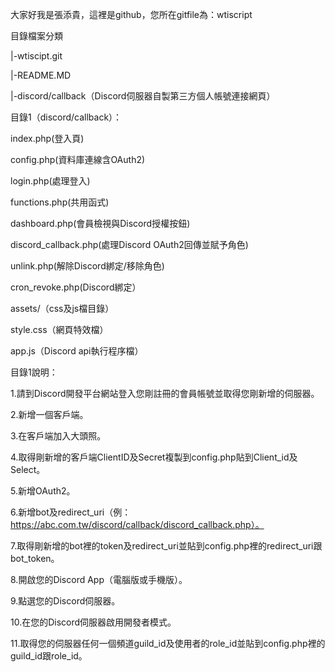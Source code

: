 大家好我是張添貴，這裡是github，您所在gitfile為：wtiscript

目錄檔案分類

|-wtiscipt.git

|-README.MD

|-discord/callback（Discord伺服器自製第三方個人帳號連接網頁）

目錄1（discord/callback）：

index.php(登入頁)

config.php(資料庫連線含OAuth2)

login.php(處理登入)

functions.php(共用函式)

dashboard.php(會員檢視與Discord授權按鈕)

discord_callback.php(處理Discord OAuth2回傳並賦予角色)

unlink.php(解除Discord綁定/移除角色)

cron_revoke.php(Discord綁定）

assets/（css及js檔目錄）


style.css（網頁特效檔）

app.js（Discord api執行程序檔）

目錄1說明：

1.請到Discord開發平台網站登入您剛註冊的會員帳號並取得您剛新增的伺服器。

2.新增一個客戶端。

3.在客戶端加入大頭照。

4.取得剛新增的客戶端ClientID及Secret複製到config.php貼到Client_id及Select。

5.新增OAuth2。

6.新增bot及redirect_uri（例：https://abc.com.tw/discord/callback/discord_callback.php）。

7.取得剛新增的bot裡的token及redirect_uri並貼到config.php裡的redirect_uri跟bot_token。

8.開啟您的Discord App（電腦版或手機版）。

9.點選您的Discord伺服器。

10.在您的Discord伺服器啟用開發者模式。

11.取得您的伺服器任何一個頻道guild_id及使用者的role_id並貼到config.php裡的guild_id跟role_id。

